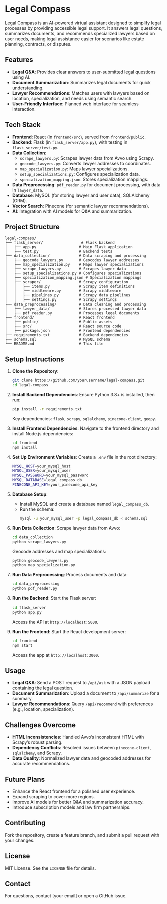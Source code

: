 # Legal Compass

Legal Compass is an AI-powered virtual assistant designed to simplify legal processes by providing accessible legal support. It answers legal questions, summarizes documents, and recommends specialized lawyers based on user needs, making legal assistance easier for scenarios like estate planning, contracts, or disputes.

## Features
- **Legal Q&A**: Provides clear answers to user-submitted legal questions using AI.
- **Document Summarization**: Summarizes legal documents for quick understanding.
- **Lawyer Recommendations**: Matches users with lawyers based on location, specialization, and needs using semantic search.
- **User-Friendly Interface**: Planned web interface for seamless interaction.

## Tech Stack
- **Frontend**: React (in `frontend/src`), served from `frontend/public`.
- **Backend**: Flask (in `flask_server/app.py`), with testing in `flask_server/test.py`.
- **Data Collection**:
  - `scrape_lawyers.py`: Scrapes lawyer data from Avvo using Scrapy.
  - `geocode_lawyers.py`: Converts lawyer addresses to coordinates.
  - `map_specialization.py`: Maps lawyer specializations.
  - `setup_specializations.py`: Configures specialization data.
  - `specialization_mapping.json`: Stores specialization mappings.
- **Data Preprocessing**: `pdf_reader.py` for document processing, with data in `lawyer_data`.
- **Database**: MySQL (for storing lawyer and user data), SQLAlchemy (ORM).
- **Vector Search**: Pinecone (for semantic lawyer recommendations).
- **AI**: Integration with AI models for Q&A and summarization.

## Project Structure
```
legal-compass/
├── flask_server/                 # Flask backend
│   ├── app.py                   # Main Flask application
│   ├── test.py                  # Backend tests
├── data_collection/             # Data scraping and processing
│   ├── geocode_lawyers.py       # Geocodes lawyer addresses
│   ├── map_specialization.py    # Maps lawyer specializations
│   ├── scrape_lawyers.py        # Scrapes lawyer data
│   ├── setup_specializations.py # Configures specializations
│   ├── specialization_mapping.json # Specialization mappings
│   ├── scraper/                 # Scrapy configuration
│   │   ├── items.py             # Scrapy item definitions
│   │   ├── middleware.py        # Scrapy middleware
│   │   ├── pipelines.py         # Scrapy data pipelines
│   │   ├── settings.py          # Scrapy settings
├── data_preprocessing/          # Data cleaning and processing
│   ├── lawyer_data/             # Stores processed lawyer data
│   ├── pdf_reader.py            # Processes legal documents
├── frontend/                    # React frontend
│   ├── public/                  # Public assets
│   ├── src/                     # React source code
│   ├── package.json             # Frontend dependencies
├── requirements.txt             # Backend dependencies
├── schema.sql                   # MySQL schema
└── README.md                    # This file
```

## Setup Instructions
1. **Clone the Repository**:
   ```bash
   git clone https://github.com/yourusername/legal-compass.git
   cd legal-compass
   ```

2. **Install Backend Dependencies**:
   Ensure Python 3.8+ is installed, then run:
   ```bash
   pip install -r requirements.txt
   ```
   Key dependencies: `flask`, `scrapy`, `sqlalchemy`, `pinecone-client`, `geopy`.

3. **Install Frontend Dependencies**:
   Navigate to the frontend directory and install Node.js dependencies:
   ```bash
   cd frontend
   npm install
   ```

4. **Set Up Environment Variables**:
   Create a `.env` file in the root directory:
   ```bash
   MYSQL_HOST=your_mysql_host
   MYSQL_USER=your_mysql_user
   MYSQL_PASSWORD=your_mysql_password
   MYSQL_DATABASE=legal_compass_db
   PINECONE_API_KEY=your_pinecone_api_key
   ```

5. **Database Setup**:
   - Install MySQL and create a database named `legal_compass_db`.
   - Run the schema:
     ```bash
     mysql -u your_mysql_user -p legal_compass_db < schema.sql
     ```

6. **Run Data Collection**:
   Scrape lawyer data from Avvo:
   ```bash
   cd data_collection
   python scrape_lawyers.py
   ```
   Geocode addresses and map specializations:
   ```bash
   python geocode_lawyers.py
   python map_specialization.py
   ```

7. **Run Data Preprocessing**:
   Process documents and data:
   ```bash
   cd data_preprocessing
   python pdf_reader.py
   ```

8. **Run the Backend**:
   Start the Flask server:
   ```bash
   cd flask_server
   python app.py
   ```
   Access the API at `http://localhost:5000`.

9. **Run the Frontend**:
   Start the React development server:
   ```bash
   cd frontend
   npm start
   ```
   Access the app at `http://localhost:3000`.

## Usage
- **Legal Q&A**: Send a POST request to `/api/ask` with a JSON payload containing the legal question.
- **Document Summarization**: Upload a document to `/api/summarize` for a summary.
- **Lawyer Recommendations**: Query `/api/recommend` with preferences (e.g., location, specialization).

## Challenges Overcome
- **HTML Inconsistencies**: Handled Avvo’s inconsistent HTML with Scrapy’s robust parsing.
- **Dependency Conflicts**: Resolved issues between `pinecone-client`, `sqlalchemy`, and Scrapy.
- **Data Quality**: Normalized lawyer data and geocoded addresses for accurate recommendations.

## Future Plans
- Enhance the React frontend for a polished user experience.
- Expand scraping to cover more regions.
- Improve AI models for better Q&A and summarization accuracy.
- Introduce subscription models and law firm partnerships.

## Contributing
Fork the repository, create a feature branch, and submit a pull request with your changes.

## License
MIT License. See the `LICENSE` file for details.

## Contact
For questions, contact [your email] or open a GitHub issue.